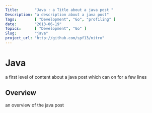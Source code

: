 ```yaml
---
Title:       "Java : a Title about a java post "
Description: "a description about a java post"
Tags:        [ "Development", "Go", "profiling" ]
date:        "2013-06-19"
Topics:      [ "Development", "Go" ]
Slug:        "java"
project_url: "http://github.com/spf13/nitro"
---
```


# Java

a first level of content about a java post which can on for a few lines


## Overview

an overview of the java post 
